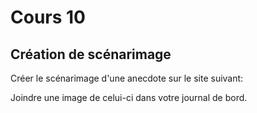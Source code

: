 # Cours 10
## Création de scénarimage
Créer le scénarimage d'une anecdote sur le site suivant:   

Joindre une image de celui-ci dans votre journal de bord. 

